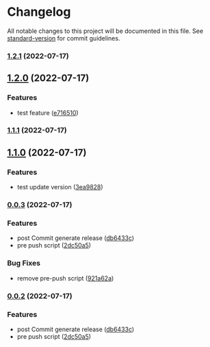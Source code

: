 # Changelog

All notable changes to this project will be documented in this file. See [standard-version](https://github.com/conventional-changelog/standard-version) for commit guidelines.

### [1.2.1](https://github.com/nicolasaigner/node-js-semantic/compare/v1.2.0...v1.2.1) (2022-07-17)

## [1.2.0](https://github.com/nicolasaigner/node-js-semantic/compare/v1.1.1...v1.2.0) (2022-07-17)


### Features

* test feature ([e716510](https://github.com/nicolasaigner/node-js-semantic/commit/e7165103c4336332d02ac4f3950942bc4e2b4a4f))

### [1.1.1](https://github.com/nicolasaigner/node-js-semantic/compare/v1.1.0...v1.1.1) (2022-07-17)

## [1.1.0](https://github.com/nicolasaigner/node-js-semantic/compare/v0.0.3...v1.1.0) (2022-07-17)


### Features

* test update version ([3ea9828](https://github.com/nicolasaigner/node-js-semantic/commit/3ea98282bfa4e27c2f67a10f306c6cf2d192d623))

### [0.0.3](https://github.com/nicolasaigner/node-js-semantic/compare/v0.0.1...v0.0.3) (2022-07-17)


### Features

* post Commit generate release ([db6433c](https://github.com/nicolasaigner/node-js-semantic/commit/db6433c32dd7730716a5fc618a1511e97071ca59))
* pre push script ([2dc50a5](https://github.com/nicolasaigner/node-js-semantic/commit/2dc50a5f1db032058fb72c8a398462ce3db391db))


### Bug Fixes

* remove pre-push script ([921a62a](https://github.com/nicolasaigner/node-js-semantic/commit/921a62ac74f47aab0c87c401bc4f84a47ff5d6bc))

### [0.0.2](https://github.com/nicolasaigner/node-js-semantic/compare/v0.0.1...v0.0.2) (2022-07-17)


### Features

* post Commit generate release ([db6433c](https://github.com/nicolasaigner/node-js-semantic/commit/db6433c32dd7730716a5fc618a1511e97071ca59))
* pre push script ([2dc50a5](https://github.com/nicolasaigner/node-js-semantic/commit/2dc50a5f1db032058fb72c8a398462ce3db391db))
